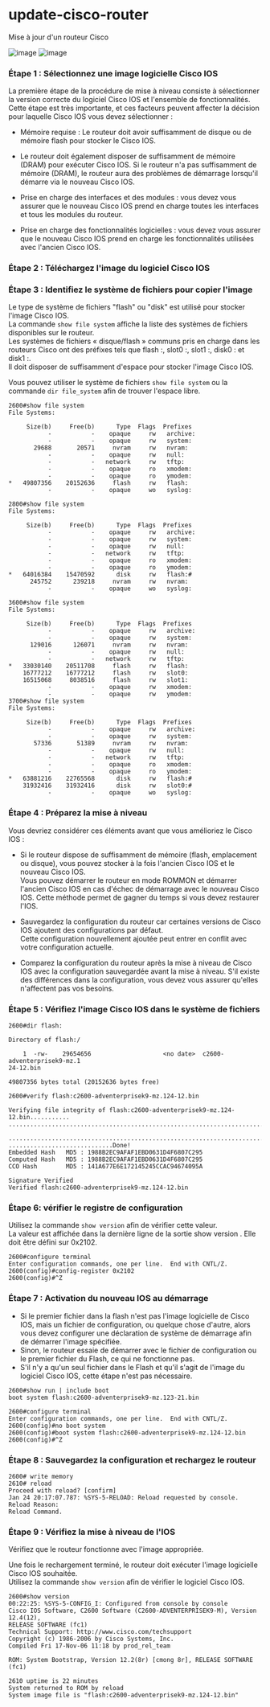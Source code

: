 # update-cisco-router
Mise à jour d'un routeur Cisco

![image](https://user-images.githubusercontent.com/83721477/171003092-e5a74061-1289-4ecd-917f-54e9972573a9.png)
![image](https://user-images.githubusercontent.com/83721477/171003562-eb9ffbe1-d058-49c6-8ad9-cf176a5121d6.png)


### Étape 1 : Sélectionnez une image logicielle Cisco IOS
La première étape de la procédure de mise à niveau consiste à sélectionner la version correcte du logiciel Cisco IOS et l'ensemble de fonctionnalités. Cette étape est très importante, et ces facteurs peuvent affecter la décision pour laquelle Cisco IOS vous devez sélectionner :

* Mémoire requise : Le routeur doit avoir suffisamment de disque ou de mémoire flash pour stocker le Cisco IOS.
* Le routeur doit également disposer de suffisamment de mémoire (DRAM) pour exécuter Cisco IOS. Si le routeur n'a pas suffisamment de mémoire (DRAM), le routeur aura des problèmes de démarrage lorsqu'il démarre via le nouveau Cisco IOS.

* Prise en charge des interfaces et des modules : vous devez vous assurer que le nouveau Cisco IOS prend en charge toutes les interfaces et tous les modules du routeur.

* Prise en charge des fonctionnalités logicielles : vous devez vous assurer que le nouveau Cisco IOS prend en charge les fonctionnalités utilisées avec l'ancien Cisco IOS.

### Étape 2 : Téléchargez l'image du logiciel Cisco IOS

### Étape 3 : Identifiez le système de fichiers pour copier l'image
Le type de système de fichiers "flash" ou "disk" est utilisé pour stocker l'image Cisco IOS.<br>
La commande `show file system` affiche la liste des systèmes de fichiers disponibles sur le routeur.<br>
Les systèmes de fichiers « disque/flash » communs pris en charge dans les routeurs Cisco ont des préfixes tels que flash :, slot0 :, slot1 :, disk0 : et disk1 :.<br>
Il doit disposer de suffisamment d'espace pour stocker l'image Cisco IOS.<br>

Vous pouvez utiliser le système de fichiers `show file system` ou la commande `dir file_system` afin de trouver l'espace libre.

```
2600#show file system
File Systems:

     Size(b)     Free(b)      Type  Flags  Prefixes
           -           -    opaque     rw   archive:
           -           -    opaque     rw   system:
       29688       20571     nvram     rw   nvram:
           -           -    opaque     rw   null:
           -           -   network     rw   tftp:
           -           -    opaque     ro   xmodem:
           -           -    opaque     ro   ymodem:
*   49807356    20152636     flash     rw   flash:
           -           -    opaque     wo   syslog:

2800#show file system
File Systems:

     Size(b)     Free(b)      Type  Flags  Prefixes
           -           -    opaque     rw   archive:
           -           -    opaque     rw   system:
           -           -    opaque     rw   null:
           -           -   network     rw   tftp:
           -           -    opaque     ro   xmodem:
           -           -    opaque     ro   ymodem:
*   64016384    15470592      disk     rw   flash:#
      245752      239218     nvram     rw   nvram:
           -           -    opaque     wo   syslog:
 
3600#show file system
File Systems:

     Size(b)     Free(b)      Type  Flags  Prefixes
           -           -    opaque     rw   archive:
           -           -    opaque     rw   system:
      129016      126071     nvram     rw   nvram:
           -           -    opaque     rw   null:
           -           -   network     rw   tftp:
*   33030140    20511708     flash     rw   flash:
    16777212    16777212     flash     rw   slot0:
    16515068     8038516     flash     rw   slot1:
           -           -    opaque     rw   xmodem:
           -           -    opaque     rw   ymodem:
3700#show file system
File Systems:

     Size(b)     Free(b)      Type  Flags  Prefixes
           -           -    opaque     rw   archive:
           -           -    opaque     rw   system:
       57336       51389     nvram     rw   nvram:
           -           -    opaque     rw   null:
           -           -   network     rw   tftp:
           -           -    opaque     ro   xmodem:
           -           -    opaque     ro   ymodem:
*   63881216    22765568      disk     rw   flash:#
    31932416    31932416      disk     rw   slot0:#
           -           -    opaque     wo   syslog:
```

### Étape 4 : Préparez la mise à niveau
Vous devriez considérer ces éléments avant que vous amélioriez le Cisco IOS :

* Si le routeur dispose de suffisamment de mémoire (flash, emplacement ou disque), vous pouvez stocker à la fois l'ancien Cisco IOS et le nouveau Cisco IOS.<br>Vous pouvez démarrer le routeur en mode ROMMON et démarrer l'ancien Cisco IOS en cas d'échec de démarrage avec le nouveau Cisco IOS. Cette méthode permet de gagner du temps si vous devez restaurer l'IOS.

* Sauvegardez la configuration du routeur car certaines versions de Cisco IOS ajoutent des configurations par défaut.<br>Cette configuration nouvellement ajoutée peut entrer en conflit avec votre configuration actuelle.

* Comparez la configuration du routeur après la mise à niveau de Cisco IOS avec la configuration sauvegardée avant la mise à niveau. S'il existe des différences dans la configuration, vous devez vous assurer qu'elles n'affectent pas vos besoins.

### Étape 5 : Vérifiez l'image Cisco IOS dans le système de fichiers
```
2600#dir flash:

Directory of flash:/

    1  -rw-    29654656                    <no date>  c2600-adventerprisek9-mz.1
24-12.bin

49807356 bytes total (20152636 bytes free)

2600#verify flash:c2600-adventerprisek9-mz.124-12.bin

Verifying file integrity of flash:c2600-adventerprisek9-mz.124-12.bin...........
................................................................................

................................................................................
.............................Done!
Embedded Hash   MD5 : 1988B2EC9AFAF1EBD0631D4F6807C295
Computed Hash   MD5 : 1988B2EC9AFAF1EBD0631D4F6807C295
CCO Hash        MD5 : 141A677E6E172145245CCAC94674095A

Signature Verified
Verified flash:c2600-adventerprisek9-mz.124-12.bin
```

### Étape 6: vérifier le registre de configuration
Utilisez la commande `show version` afin de vérifier cette valeur.<br>
La valeur est affichée dans la dernière ligne de la sortie show version . Elle doit être défini sur 0x2102.
```
2600#configure terminal
Enter configuration commands, one per line.  End with CNTL/Z. 
2600(config)#config-register 0x2102
2600(config)#^Z
```

### Étape 7 : Activation du nouveau IOS au démarrage
* Si le premier fichier dans la flash n'est pas l'image logicielle de Cisco IOS, mais un fichier de configuration, ou quelque chose d'autre, alors vous devez configurer une déclaration de système de démarrage afin de démarrer l'image spécifiée.<br>
* Sinon, le routeur essaie de démarrer avec le fichier de configuration ou le premier fichier du Flash, ce qui ne fonctionne pas.
* S'il n'y a qu'un seul fichier dans le Flash et qu'il s'agit de l'image du logiciel Cisco IOS, cette étape n'est pas nécessaire.

```
2600#show run | include boot
boot system flash:c2600-adventerprisek9-mz.123-21.bin

2600#configure terminal
Enter configuration commands, one per line.  End with CNTL/Z. 
2600(config)#no boot system
2600(config)#boot system flash:c2600-adventerprisek9-mz.124-12.bin
2600(config)#^Z
```

### Étape 8 : Sauvegardez la configuration et rechargez le routeur

```
2600# write memory
2610# reload
Proceed with reload? [confirm]
Jan 24 20:17:07.787: %SYS-5-RELOAD: Reload requested by console. Reload Reason:
Reload Command.
```

### Étape 9 : Vérifiez la mise à niveau de l'IOS
Vérifiez que le routeur fonctionne avec l'image appropriée.

Une fois le rechargement terminé, le routeur doit exécuter l'image logicielle Cisco IOS souhaitée.<br>
Utilisez la commande `show version` afin de vérifier le logiciel Cisco IOS.

```
2600#show version
00:22:25: %SYS-5-CONFIG_I: Configured from console by console
Cisco IOS Software, C2600 Software (C2600-ADVENTERPRISEK9-M), Version 12.4(12),
RELEASE SOFTWARE (fc1)
Technical Support: http://www.cisco.com/techsupport
Copyright (c) 1986-2006 by Cisco Systems, Inc.
Compiled Fri 17-Nov-06 11:18 by prod_rel_team

ROM: System Bootstrap, Version 12.2(8r) [cmong 8r], RELEASE SOFTWARE (fc1)

2610 uptime is 22 minutes
System returned to ROM by reload
System image file is "flash:c2600-adventerprisek9-mz.124-12.bin"
```


